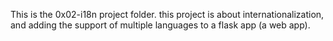This is the 0x02-i18n project folder. this project is about internationalization, and adding the support of multiple languages to a flask app (a web app).
